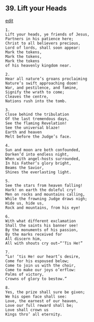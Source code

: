 
## 39.  Lift your Heads
[edit](https://docs.google.com/document/d/1IAkda3LUrbEdYZ7ApZNmbyYzENtKhQSd/edit?mode=html)



    1. 
    Lift your heads, ye friends of Jesus, 
    Partners in his patience here; 
    Christ to all believers precious, 
    Lord of lords, shall soon appear: 
    Mark the tokens, 
    Mark the tokens, 
    Mark the tokens 
    of his heavenly kingdom near.

    2. 
    Hear all nature’s groans proclaiming 
    Nature’s swift approaching doom! 
    War, and pestilence, and famine, 
    Signify the wrath to come; 
    Cleaves the centre, 
    Nations rush into the tomb.

    3. 
    Close behind the tribulation 
    Of the last tremendous days, 
    See the flaming Revelation! 
    See the universal blaze! 
    Earth and heaven 
    Melt before the Judge’s face.

    4. 
    Sun and moon are both confounded, 
    Darken’d into endless night, 
    When with angel-hosts surrounded, 
    In his Father’s glory bright, 
    Beams the Savior, 
    Shines the everlasting light.

    5. 
    See the stars from heaven falling! 
    Hark! on earth the doleful cry! 
    Men on rocks and mountains calling, 
    While the frowning Judge draws nigh; 
    Hide us, hide us, 
    Rock and mountains, from his eye!

    6. 
    With what different exclamation 
    Shall the saints his banner see! 
    By the monuments of his passion, 
    By the marks received for  
    All discern him, 
    All with shouts cry out—“‘Tis He!”

    7. 
    “Lo! ‘tis He! our heart’s desire, 
    Come for his espoused below; 
    Come to join us with the choir, 
    Come to make our joys o’erflow: 
    Palms of victory, 
    Crowns of glory to bestow.”

    8. 
    Yes, the prize shall sure be given; 
    We his open face shall see: 
    Love, the earnest of our heaven, 
    Love our full reward shall be; 
    Love shall crown us 
    Kings thro’ all eternity.
